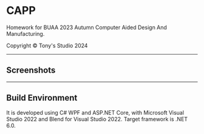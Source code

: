 # CAPP

Homework for BUAA 2023 Autumn Computer Aided Design And Manufacturing.

Copyright &copy; Tony's Studio 2024

---

## Screenshots

---

## Build Environment

It is developed using C# WPF and ASP.NET Core, with Microsoft Visual Studio 2022 and Blend for Visual Studio 2022. Target framework is .NET 6.0.